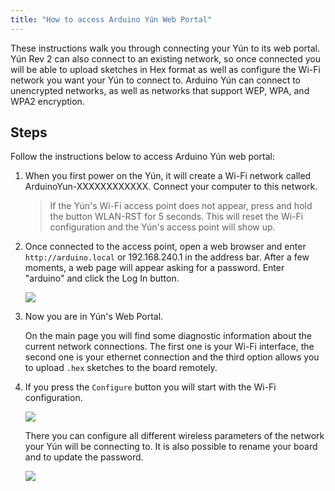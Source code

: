 ```yaml
---
title: "How to access Arduino Yún Web Portal"
---
```


These instructions walk you through connecting your Yún to its web portal. Yún Rev 2 can also connect to an existing network, so once connected you will be able to upload sketches in Hex format as well as configure the Wi-Fi network you want your Yún to connect to. Arduino Yún can connect to unencrypted networks, as well as networks that support WEP, WPA, and WPA2 encryption.

## Steps

Follow the instructions below to access Arduino Yún web portal:

1. When you first power on the Yún, it will create a Wi-Fi network called ArduinoYun-XXXXXXXXXXXX. Connect your computer to this network.

   > If the Yún's Wi-Fi access point does not appear, press and hold the button WLAN-RST for 5 seconds. This will reset the Wi-Fi configuration and the Yún's access point will show up.

2. Once connected to the access point, open a web browser and enter `http://arduino.local` or 192.168.240.1 in the address bar. After a few moments, a web page will appear asking for a password. Enter "arduino" and click the Log In button.

   ![](img/Yun_web_portal_2.png)

3. Now you are in Yún's Web Portal.

   On the main page you will find some diagnostic information about the current network connections. The first one is your Wi-Fi interface, the second one is your ethernet connection and the third option allows you to upload `.hex` sketches to the board remotely.

4. If you press the `Configure` button you will start with the Wi-Fi configuration.

   ![](img/Yun_web_portal_0.png)

   There you can configure all different wireless parameters of the network your Yún will be connecting to. It is also possible to rename your board and to update the password.

   ![](img/Yun_web_portal_1.png)
